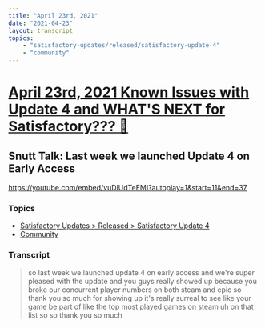```yaml
---
title: "April 23rd, 2021"
date: "2021-04-23"
layout: transcript
topics: 
    - "satisfactory-updates/released/satisfactory-update-4"
    - "community"
---
```

# [April 23rd, 2021 Known Issues with Update 4 and WHAT'S NEXT for Satisfactory??? 👀](../2021-04-23.md)
## Snutt Talk: Last week we launched Update 4 on Early Access
https://youtube.com/embed/vuDlUdTeEMI?autoplay=1&start=11&end=37
### Topics
* [Satisfactory Updates > Released > Satisfactory Update 4](../topics/satisfactory-updates/released/satisfactory-update-4.md)
* [Community](../topics/community.md)

### Transcript

> so last week we launched update 4 on
> early access
> and we're super pleased with the update
> and you guys really showed up
> because you broke our concurrent player
> numbers on both steam and epic so
> thank you so much for showing up it's
> really surreal to see
> like your game be part of like the top
> most played games on steam
> uh on that list so so thank you so much
